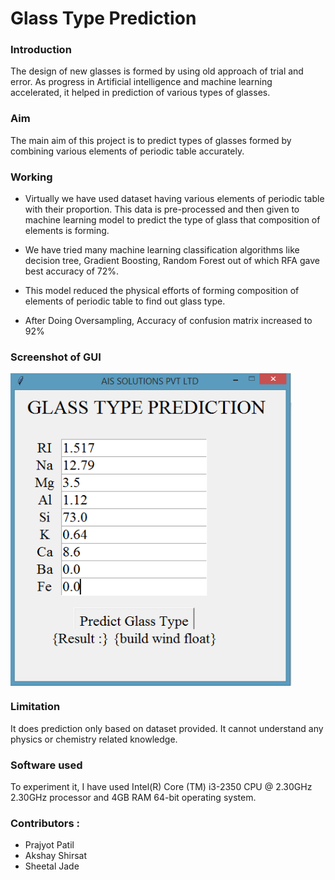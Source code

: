 # Glass Type Prediction

### Introduction

The design of new glasses is formed by using old approach of trial and error. As progress in Artificial intelligence and machine learning accelerated, it helped in prediction of various types of glasses. 

### Aim
The main aim of this project is to predict types of glasses formed by combining various elements of periodic table accurately. 

### Working
* Virtually we have used dataset having various elements of periodic table with their proportion. This data is pre-processed and then given to machine learning model to predict the type of glass that composition of elements is forming. 

* We have tried many machine learning classification algorithms like decision tree, Gradient Boosting, Random Forest out of which RFA gave best accuracy of 72%. 

* This model reduced the physical efforts of forming composition of elements of periodic table to find out glass type.
* After Doing Oversampling, Accuracy of confusion matrix increased to 92% 

### Screenshot of GUI
<img src="https://github.com/SheetalJade2019/GlassTypePrediction/blob/SheetalJade2019-GTP-GUI/gui/GTP_GUI.png" align="center" width="450" height="500">

### Limitation 
It does prediction only based on dataset provided. It cannot understand any physics or chemistry related knowledge. 

### Software used

To experiment it, I have used Intel(R) Core (TM) i3-2350 CPU @ 2.30GHz 2.30GHz processor and 4GB RAM 64-bit operating system. 

### Contributors :
  * Prajyot Patil
  * Akshay Shirsat
  * Sheetal Jade  
  
